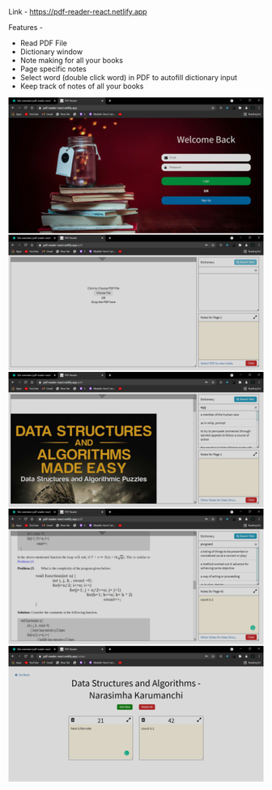 Link -
https://pdf-reader-react.netlify.app

Features -

- Read PDF File
- Dictionary window
- Note making for all your books
- Page specific notes
- Select word (double click word) in PDF to autofill dictionary input
- Keep track of notes of all your books

![Login Page](./zimages/1.png)
![PDF Page](./zimages/2.png)
![Dictionary](./zimages/3.png)
![Notes](./zimages/4.png)
![All Notes](./zimages/5.png)
